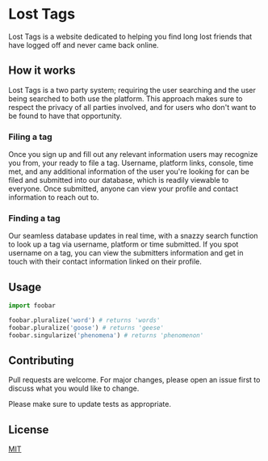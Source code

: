 # Lost Tags

Lost Tags is a website dedicated to helping you find long lost friends that have logged off and never came back online.

## How it works

Lost Tags is a two party system; requiring the user searching and the user being searched to both use the platform.
This approach makes sure to respect the privacy of all parties involved, and for users who don't want to be found to have 
that opportunity.

### Filing a tag

Once you sign up and fill out any relevant information users may recognize you from, your ready to file a tag. Username, platform links, 
console, time met, and any additional information of the user you're looking for can be filed and submitted into our database, which 
is readily viewable to everyone. Once submitted, anyone can view your profile and contact information to reach out to.

### Finding a tag

Our seamless database updates in real time, with a snazzy search function to look up a tag via username, platform or time submitted. If you spot username
on a tag, you can view the submitters information and get in touch with their contact information linked on their profile.

## Usage

```python
import foobar

foobar.pluralize('word') # returns 'words'
foobar.pluralize('goose') # returns 'geese'
foobar.singularize('phenomena') # returns 'phenomenon'
```

## Contributing
Pull requests are welcome. For major changes, please open an issue first to discuss what you would like to change.

Please make sure to update tests as appropriate.

## License
[MIT](https://choosealicense.com/licenses/mit/)
